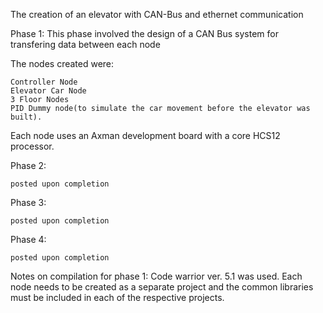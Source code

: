 The creation of an elevator with CAN-Bus and ethernet communication

Phase 1: This phase involved the design of a CAN Bus system for transfering data between each node

The nodes created were:

    Controller Node
    Elevator Car Node
    3 Floor Nodes
    PID Dummy node(to simulate the car movement before the elevator was built).

Each node uses an Axman development board with a core HCS12 processor.

Phase 2:

    posted upon completion

Phase 3:

    posted upon completion

Phase 4:

    posted upon completion
    
Notes on compilation for phase 1:
Code warrior ver. 5.1 was used.
Each node needs to be created as a separate project and the common libraries must be included in each of the respective projects. 

